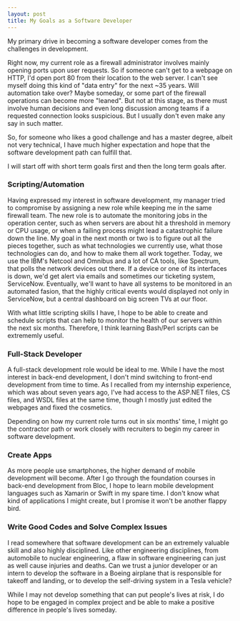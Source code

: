 ```yaml
---
layout: post
title: My Goals as a Software Developer
---
```


My primary drive in becoming a software developer comes from the challenges in development.

Right now, my current role as a firewall administrator involves mainly opening ports upon user requests. So if someone can't get to a webpage on HTTP, I'd open port 80 from their location to the web server. I can't see myself doing this kind of "data entry" for the next ~35 years. Will automation take over? Maybe someday, or some part of the firewall operations can become more "leaned". But not at this stage, as there must involve human decisions and even long discussion among teams if a requested connection looks suspicious. But I usually don't even make any say in such matter.

So, for someone who likes a good challenge and has a master degree, albeit not very technical, I have much higher expectation and hope that the software development path can fulfill that.

I will start off with short term goals first and then the long term goals after.

### Scripting/Automation

Having expressed my interest in software development, my manager tried to compromise by assigning a new role while keeping me in the same firewall team. The new role is to automate the monitoring jobs in the operation center, such as when servers are about hit a threshold in memory or CPU usage, or when a failing process might lead a catastrophic failure down the line. My goal in the next month or two is to figure out all the pieces together, such as what technologies we currently use, what those technologies can do, and how to make them all work together. Today, we use the IBM's Netcool and Omnibus and a lot of CA tools, like Spectrum, that polls the network devices out there. If a device or one of its interfaces is down, we'd get alert via emails and sometimes our ticketing system, ServiceNow. Eventually, we'll want to have all systems to be monitored in an automated fasion, that the highly critical events would displayed not only in ServiceNow, but a central dashboard on big screen TVs at our floor.

With what little scripting skills I have, I hope to be able to create and schedule scripts that can help to monitor the health of our servers within the next six months. Therefore, I think learning Bash/Perl scripts can be extrememly useful.

### Full-Stack Developer

A full-stack development role would be ideal to me. While I have the most interest in back-end development, I don't mind switching to front-end development from time to time. As I recalled from my internship experience, which was about seven years ago, I've had access to the ASP.NET files, CS files, and WSDL files at the same time, though I mostly just edited the webpages and fixed the cosmetics.

Depending on how my current role turns out in six months' time, I might go the contractor path or work closely with recruiters to begin my career in software development.

### Create Apps

As more people use smartphones, the higher demand of mobile development will become. After I go through the foundation courses in back-end development from Bloc, I hope to learn mobile development languages such as Xamarin or Swift in my spare time. I don't know what kind of applications I might create, but I promise it won't be another flappy bird.

### Write Good Codes and Solve Complex Issues

I read somewhere that software development can be an extremely valuable skill and also highly disciplined. Like other engineering disciplines, from automobile to nuclear engineering, a flaw in software engineering can just as well cause injuries and deaths. Can we trust a junior developer or an intern to develop the software in a Boeing airplane that is responsible for takeoff and landing, or to develop the self-driving system in a Tesla vehicle?

While I may not develop something that can put people's lives at risk, I do hope to be engaged in complex project and be able to make a positive difference in people's lives someday. 